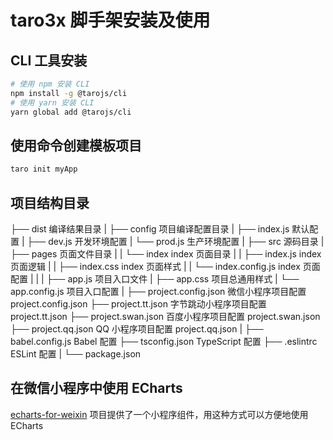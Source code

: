 # taro3x 脚手架安装及使用

## CLI 工具安装

```bash
# 使用 npm 安装 CLI
npm install -g @tarojs/cli
# 使用 yarn 安装 CLI
yarn global add @tarojs/cli
```

## 使用命令创建模板项目

```bash
taro init myApp
```

## 项目结构目录
├── dist                        编译结果目录
|
├── config                      项目编译配置目录
|   ├── index.js                默认配置
|   ├── dev.js                  开发环境配置
|   └── prod.js                 生产环境配置
|
├── src                         源码目录
|   ├── pages                   页面文件目录
|   |   └── index               index 页面目录
|   |       ├── index.js        index 页面逻辑
|   |       ├── index.css       index 页面样式
|   |       └── index.config.js index 页面配置
|   |
|   ├── app.js                  项目入口文件
|   ├── app.css                 项目总通用样式
|   └── app.config.js           项目入口配置
|
├── project.config.json         微信小程序项目配置 project.config.json
├── project.tt.json             字节跳动小程序项目配置 project.tt.json
├── project.swan.json           百度小程序项目配置 project.swan.json
├── project.qq.json             QQ 小程序项目配置 project.qq.json
|
├── babel.config.js             Babel 配置
├── tsconfig.json               TypeScript 配置
├── .eslintrc                   ESLint 配置
|
└── package.json

## 在微信小程序中使用 ECharts

[echarts-for-weixin](https://github.com/ecomfe/echarts-for-weixin) 项目提供了一个小程序组件，用这种方式可以方便地使用 ECharts


